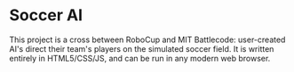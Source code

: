 # Soccer AI
This project is a cross between RoboCup and MIT Battlecode: user-created AI's 
direct their team's players on the simulated soccer field. It is written 
entirely in HTML5/CSS/JS, and can be run in any modern web browser.
